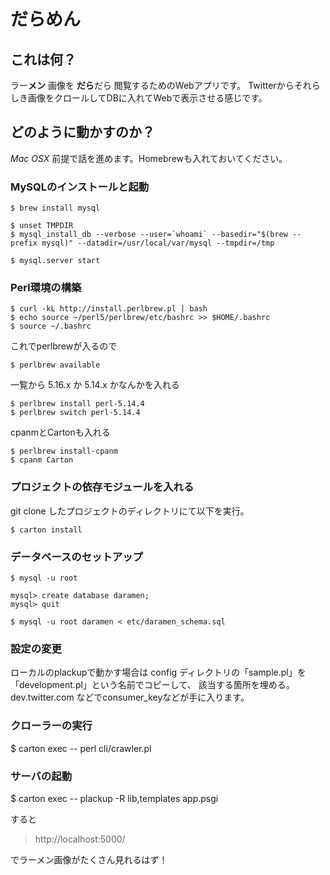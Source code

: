 # だらめん

## これは何？

ラー**メン** 画像を **だら**だら 閲覧するためのWebアプリです。
Twitterからそれらしき画像をクロールしてDBに入れてWebで表示させる感じです。

## どのように動かすのか？

*Mac OSX* 前提で話を進めます。Homebrewも入れておいてください。
 
### MySQLのインストールと起動

    $ brew install mysql

    $ unset TMPDIR
    $ mysql_install_db --verbose --user=`whoami` --basedir="$(brew --prefix mysql)" --datadir=/usr/local/var/mysql --tmpdir=/tmp

    $ mysql.server start

### Perl環境の構築

    $ curl -kL http://install.perlbrew.pl | bash
    $ echo source ~/perl5/perlbrew/etc/bashrc >> $HOME/.bashrc
    $ source ~/.bashrc

これでperlbrewが入るので

    $ perlbrew available

一覧から 5.16.x か 5.14.x かなんかを入れる

    $ perlbrew install perl-5.14.4
    $ perlbrew switch perl-5.14.4

cpanmとCartonも入れる
 
    $ perlbrew install-cpanm
    $ cpanm Carton

### プロジェクトの依存モジュールを入れる

git clone したプロジェクトのディレクトリにて以下を実行。

    $ carton install

### データベースのセットアップ

    $ mysql -u root

    mysql> create database daramen;
    mysql> quit

    $ mysql -u root daramen < etc/daramen_schema.sql

### 設定の変更

ローカルのplackupで動かす場合は config ディレクトリの「sample.pl」を「development.pl」という名前でコピーして、
該当する箇所を埋める。dev.twitter.com などでconsumer_keyなどが手に入ります。

### クローラーの実行

   $ carton exec -- perl cli/crawler.pl

### サーバの起動

   $ carton exec -- plackup -R lib,templates app.psgi

すると

> http://localhost:5000/

でラーメン画像がたくさん見れるはず！

